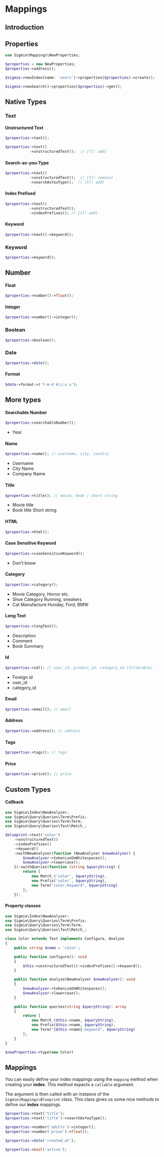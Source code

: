 # Mappings

## Introduction

## Properties

```php
use Sigmie\Mappings\NewProperties;

$properties = new NewProperties;
$properties->address();

$sigmie->newIndex(name: 'users')->properties($properties)->create();

$sigmie->newSearch()->properties($properties)->get();
```

## Native Types

### Text

#### Unstructured Text
```php
$properties->text();
```

```php
$properties->text()
           ->unstructuredText();  // [tl! add]
```

#### Search-as-you-Type
```php
$properties->text()
           ->unstructuredText();  // [tl! remove]
           ->searchAsYouType();  // [tl! add]
```

#### Index Prefixed
```php
$properties->text()
           ->unstructuredText();
           ->indexPrefixes(); // [tl! add]
```

#### Keyword

```php
$properties->text()->keyword(); 
```

### Keyword
```php
$properties->keyword();
```

## Number

#### Float
```php
$properties->number()->float();
```
#### Integer

```php
$properties->number()->integer();
```

### Boolean
```php
$properties->boolean(); 
```
### Date
```php
$properties->date(); 
```

#### Format
```php
$date->format->('Y-m-d H:i:s.u');
```

## More types

#### Searchable Number
```php
$properties->searchableNumber();
```
* Year

#### Name
```php
$properties->name(); // username, city, country
```
* Username
* City Name
* Company Name

#### Title
```php
$properties->title(); // movie, book / short string
```
* Movie title
* Book title
Short string

#### HTML
```php
$properties->html();
```

#### Case Sensitive Keyword

```php
$properties->caseSensitiveKeyword();
```
* Don't know

#### Category
```php
$properties->category();
```

* Movie Category, Horror etc.
* Shoe Category Running, sneakers
* Cat Manufacture Hunday, Ford, BMW

#### Long Text
```php
$properties->longText();
```
* Description
* Comment
* Book Summary

#### Id
```php
$properties->id(); // user_id, product_id, category_id (filterable) 
```
* Foreign id
* user_id
* category_id

#### Email
```php
$properties->email(); // email
```


#### Address
```php
$properties->address(); // address
```

#### Tags
```php
$properties->tags(); // tags
```

#### Price
```php
$properties->price(); // price
```

## Custom Types

#### Callback
```php
use Sigmie\Index\NewAnalyzer;
use Sigmie\Query\Queries\Term\Prefix;
use Sigmie\Query\Queries\Term\Term;
use Sigmie\Query\Queries\Text\Match_;

$blueprint->text('color')
    ->unstructuredText()
    ->indexPrefixes()
    ->keyword()
    ->withNewAnalyzer(function (NewAnalyzer $newAnalyzer) {
        $newAnalyzer->tokenizeOnWhitespaces();
        $newAnalyzer->lowercase();
    })->withQueries(function (string $queryString) {
        return [
            new Match_('color', $queryString),
            new Prefix('color', $queryString),
            new Term("color.keyword", $queryString)
        ];
    });
```

#### Property classes

```php
use Sigmie\Index\NewAnalyzer;
use Sigmie\Query\Queries\Term\Prefix;
use Sigmie\Query\Queries\Term\Term;
use Sigmie\Query\Queries\Text\Match_;

class Color extends Text implements Configure, Analyze
{
    public string $name = 'color';

    public function configure(): void
    {
        $this->unstructuredText()->indexPrefixes()->keyword();
    }

    public function analyze(NewAnalyzer $newAnalyzer): void
    {
        $newAnalyzer->tokenizeOnWhitespaces();
        $newAnalyzer->lowercase();
    }

    public function queries(string $queryString): array
    {
        return [
            new Match_($this->name, $queryString),
            new Prefix($this->name, $queryString),
            new Term("{$this->name}.keyword", $queryString)
        ];
    }
}
```
```php
$newProperties->type(new Color)
```

## Mappings

You can easily define your index mappings using the `mapping` 
method when creating your **index**. This method expects
a `callable` argument.

The argument is then called with an instance of the `Sigmie\Mappings\Blueprint` class. This class
gives us some nice methods to define our **index** mappings.
```php
$properties->text('title');
$properties->text('title')->searchAsYouType();

$properties->number('adults')->integer();
$properties->number('price')->float();

$properties->date('created_at');

$properties->bool('active');
```
